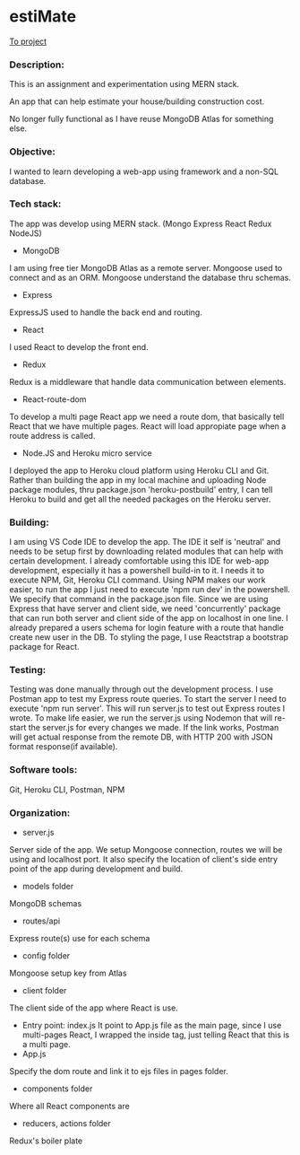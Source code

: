 # estiMate
[To project](https://blooming-gorge-91386.herokuapp.com/)

### Description:
This is an assignment and experimentation using MERN stack.

An app that can help estimate your house/building construction cost.

No longer fully functional as I have reuse MongoDB Atlas for something else.

### Objective:
I wanted to learn developing a web-app using framework and a non-SQL database.

### Tech stack:
The app was develop using MERN stack. (Mongo Express React Redux NodeJS)

- MongoDB

I am using free tier MongoDB Atlas as a remote server. Mongoose used to connect and as an ORM. Mongoose understand the database thru schemas.
- Express

ExpressJS used to handle the back end and routing.
- React

I used React to develop the front end.
- Redux

Redux is a middleware that handle data communication between elements.
- React-route-dom

To develop a multi page React app we need a route dom, that basically tell React that we have multiple pages. React will load appropiate page when a route address is called.
- Node.JS and Heroku micro service

I deployed the app to Heroku cloud platform using Heroku CLI and Git. Rather than building the app in my local machine and uploading Node package modules, thru package.json 'heroku-postbuild' entry, I can tell Heroku to build and get all the needed packages on the Heroku server.

### Building:
I am using VS Code IDE to develop the app. The IDE it self is 'neutral' and needs to be setup first by downloading related modules that can help with certain development. I already comfortable using this IDE for web-app development, especially it has a powershell build-in to it. I needs it to execute NPM, Git, Heroku CLI command.
Using NPM makes our work easier, to run the app I just need to execute 'npm run dev' in the powershell. We specify that command in the package.json file. Since we are using Express that have server and client side, we need 'concurrently' package that can run both server and client side of the app on localhost in one line.
I already prepared a users schema for login feature with a route that handle create new user in the DB.
To styling the page, I use Reactstrap a bootstrap package for React.

### Testing:
Testing was done manually through out the development process. I use Postman app to test my Express route queries.
To start the server I need to execute 'npm run server'. This will run server.js to test out Express routes I wrote. To make life easier, we run the server.js using Nodemon that will re-start the server.js for every changes we made.
If the link works, Postman will get actual response from the remote DB, with HTTP 200 with JSON format response(if available).

### Software tools:
Git, Heroku CLI, Postman, NPM

### Organization:
- server.js

Server side of the app. We setup Mongoose connection, routes we will be using and localhost port. It also specify the location of client's side entry point of the app during development and build.
- models folder

MongoDB schemas
- routes/api

Express route(s) use for each schema
- config folder

Mongoose setup key from Atlas

- client folder

The client side of the app where React is use.
- Entry point: index.js
It point to App.js file as the main page, since I use multi-pages React, I wrapped the <App/> inside <BrowserRouter> tag, just telling React that this is a multi page.
- App.js

Specify the dom route and link it to ejs files in pages folder.
- components folder

Where all React components are
- reducers, actions folder

Redux's boiler plate

